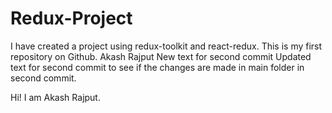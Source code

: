 # Redux-Project

I have created a project using redux-toolkit and react-redux.
This is my first repository on Github.
Akash Rajput
New text for second commit
Updated text for second commit to see if the changes are made in main folder in second commit.

Hi! I am Akash Rajput.